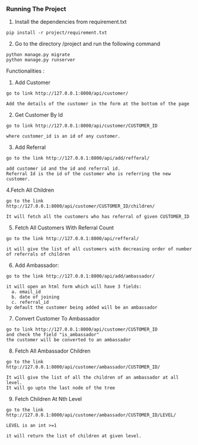 ### Running The Project

1. Install the dependencies from requirement.txt
```
pip install -r project/requirement.txt
```
2. Go to the directory /project and run the following command
```
python manage.py migrate
python manage.py runserver
```

Functionalities :
1. Add Customer

```
go to link http://127.0.0.1:8000/api/customer/

Add the details of the customer in the form at the bottom of the page
```

2. Get Customer By Id
```
go to link http://127.0.0.1:8000/api/customer/CUSTOMER_ID

where customer_id is an id of any customer.
```

3. Add Referral
```
go to the link http://127.0.0.1:8000/api/add/refferal/

add customer id and the id and referral id.
Referral Id is the id of the customer who is referring the new customer.
```

4.Fetch All Children
```
go to the link http://127.0.0.1:8000/api/customer/CUSTOMER_ID/children/

It will fetch all the customers who has referral of given CUSTOMER_ID
```

5. Fetch All Customers With Referral Count
```
go to the link http://127.0.0.1:8000/api/refferal/

it will give the list of all customers with decreasing order of number of referrals of children
```

6. Add Ambassador:
```
go to the link http://127.0.0.1:8000/api/add/ambassador/

it will open an html form which will have 3 fields:
  a. email_id
  b. date of joining
  c. referral_id
by default the customer being added will be an ambassador
```

7. Convert Customer To Ambassador
```
go to link http://127.0.0.1:8000/api/customer/CUSTOMER_ID
and check the field "is_ambassador"
the customer will be converted to an ambassador
```

8. Fetch All Ambassador Children
```
go to the link http://127.0.0.1:8000/api/customer/ambassador/CUSTOMER_ID/

It will give the list of all the children of an ambassador at all level. 
It will go upto the last node of the tree
```

9. Fetch Children At Nth Level
```
go to the link http://127.0.0.1:8000/api/customer/ambassador/CUSTOMER_ID/LEVEL/

LEVEL is an int >=1

it will return the list of children at given level.
```




